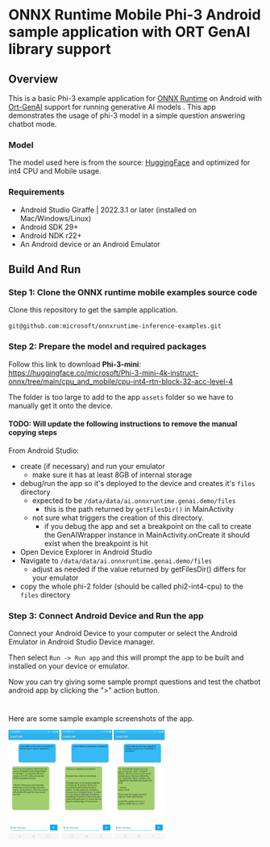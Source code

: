 # ONNX Runtime Mobile Phi-3 Android sample application with ORT GenAI library support

## Overview

This is a basic Phi-3 example application for [ONNX Runtime](https://github.com/microsoft/onnxruntime) on Android with [Ort-GenAI](https://github.com/microsoft/onnxruntime-genai) support for running generative AI models . This app demonstrates the usage of phi-3 model in a simple question answering chatbot mode.

### Model
The model used here is from the source: [HuggingFace](https://huggingface.co/microsoft/Phi-3-mini-4k-instruct-onnx#phi-3-mini-4k-instruct-onnx-models)
and optimized for int4 CPU and Mobile usage.

### Requirements
- Android Studio Giraffe | 2022.3.1 or later (installed on Mac/Windows/Linux)
- Android SDK 29+
- Android NDK r22+
- An Android device or an Android Emulator

## Build And Run

### Step 1: Clone the ONNX runtime mobile examples source code

Clone this repository to get the sample application. 

`git@github.com:microsoft/onnxruntime-inference-examples.git`

### Step 2: Prepare the model and required packages

Follow this link to download **Phi-3-mini**: https://huggingface.co/microsoft/Phi-3-mini-4k-instruct-onnx/tree/main/cpu_and_mobile/cpu-int4-rtn-block-32-acc-level-4

The folder is too large to add to the app `assets` folder so we have to manually get it onto the device.

#### TODO: Will update the following instructions to remove the manual copying steps
From Android Studio:
  - create (if necessary) and run your emulator
    - make sure it has at least 8GB of internal storage
  - debug/run the app so it's deployed to the device and creates it's `files` directory
    - expected to be `/data/data/ai.onnxruntime.genai.demo/files`
      - this is the path returned by `getFilesDir()` in MainActivity
    - not sure what triggers the creation of this directory. 
      - if you debug the app and set a breakpoint on the call to create the GenAIWrapper instance in MainActivity.onCreate it should exist when the breakpoint is hit
  - Open Device Explorer in Android Studio
  - Navigate to `/data/data/ai.onnxruntime.genai.demo/files`
    - adjust as needed if the value returned by getFilesDir() differs for your emulator
  - copy the whole phi-2 folder (should be called phi2-int4-cpu) to the `files` directory

### Step 3: Connect Android Device and Run the app
  Connect your Android Device to your computer or select the Android Emulator in Android Studio Device manager.

  Then select `Run -> Run app` and this will prompt the app to be built and installed on your device or emulator.

  Now you can try giving some sample prompt questions and test the chatbot android app by clicking the ">" action button.

#
Here are some sample example screenshots of the app.

<img width=20% src="images/Local_LLM_1.jpg" alt="App Screenshot 1" />

<img width=20% src="images/Local_LLM_2.jpg" alt="App Screenshot 2" />

<img width=20% src="images/Local_LLM_3.jpg" alt="App Screenshot 3" />

